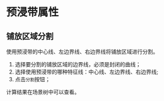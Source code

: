 # 预浸带属性

## 铺放区域分割

使用预浸带的中心线、左边界线、右边界线将铺放区域进行分割。

1. 选择要分割的铺放区域的边界线，必须是封闭的曲线；
2. 选择使用预浸带的哪种特征线：中心线、左边界线、右边界线;
3. 点击`分割`按钮；

计算结果在场景树中可以查看。